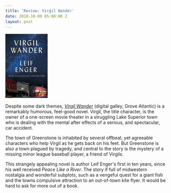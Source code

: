 ```yaml
---
title: 'Review: Virgil Wander'
date: 2018-10-09 05:00:00 Z
layout: post
---
```


![](/assets/images/51I4wcrJ4zL-132x200.jpg)

Despite some dark themes, _[Virgil Wander](https://amzn.to/2C4MhTg)_ (digital galley, Grove Atlantic) is a remarkably humorous, feel-good novel. Virgil, the title character, is the owner of a one-screen movie theater in a struggling Lake Superior town who is dealing with the mental after effects of a serious, and spectacular, car accident.

The town of Greenstone is inhabited by several offbeat, yet agreeable characters who help Virgil as he gets back on his feet. But Greenstone is also a town plagued by tragedy, and central to the story is the mystery of a missing minor league baseball player, a friend of Virgils.

This strangely appealing novel is author Leif Enger's first in ten years, since his well received _Peace Like a River_. The story if full of midwestern nostalgia and wonderful subplots, such as a vengeful quest for a giant fish and the towns compulsive attraction to an out-of-town kite flyer. It would be hard to ask for more out of a book.
